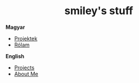# <center>smiley's stuff</center>
  
**Magyar**
- [Projektek](hu-projects.md)
- [Rólam](hu-about.md)

**English**
- [Projects](en-projects.md)
- [About Me](en-about.md)
